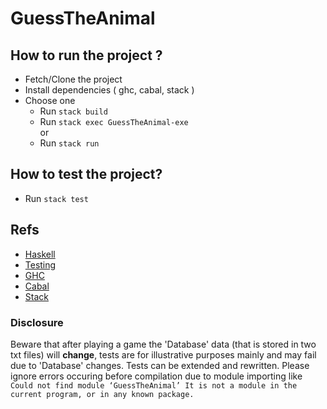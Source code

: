 # GuessTheAnimal
## How to run the project ?
 - Fetch/Clone the project  
 - Install dependencies ( ghc, cabal, stack ) 
 - Choose one   
   - Run `stack build`
   - Run `stack exec GuessTheAnimal-exe`  
   or 
   - Run `stack run`  
## How to test the project? 
 - Run `stack test`
## Refs  
 - [Haskell](http://learnyouahaskell.com/)
 - [Testing](https://hackage.haskell.org/package/HUnit) 
 - [GHC](https://www.haskell.org/ghc/)
 - [Cabal](https://www.haskell.org/cabal/)
 - [Stack](https://docs.haskellstack.org/)
### Disclosure
Beware that after playing a game the 'Database' data (that is stored in two txt files) will **change**, tests are for illustrative purposes mainly and may fail due to 'Database' changes. Tests can be extended and rewritten. Please ignore errors occuring before compilation due to module importing like   `Could not find module ‘GuessTheAnimal’ It is not a module in the current program, or in any known package.`
